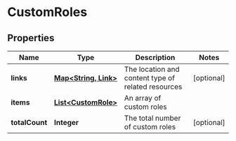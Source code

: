 

# CustomRoles


## Properties

| Name | Type | Description | Notes |
|------------ | ------------- | ------------- | -------------|
|**links** | [**Map&lt;String, Link&gt;**](Link.md) | The location and content type of related resources |  [optional] |
|**items** | [**List&lt;CustomRole&gt;**](CustomRole.md) | An array of custom roles |  |
|**totalCount** | **Integer** | The total number of custom roles |  [optional] |



